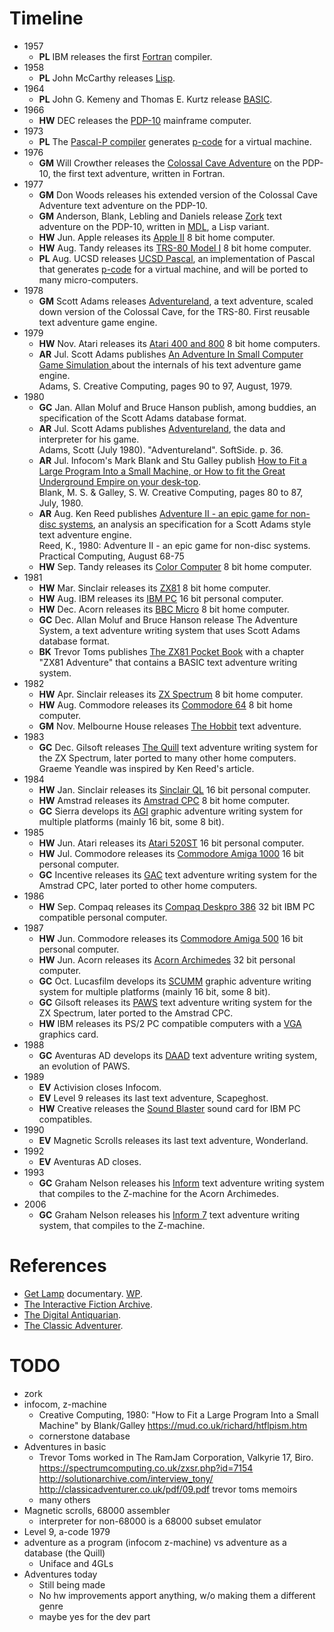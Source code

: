 # Timeline
* 1957
    * **PL** IBM releases the first [Fortran](https://en.wikipedia.org/wiki/Fortran) compiler.
* 1958
    * **PL** John McCarthy releases [Lisp](https://en.wikipedia.org/wiki/Lisp_(programming_language)).
* 1964
    * **PL** John G. Kemeny and Thomas E. Kurtz release [BASIC](https://en.wikipedia.org/wiki/BASIC).
* 1966
    * **HW** DEC releases the [PDP-10](https://en.wikipedia.org/wiki/PDP-10) mainframe computer.
* 1973
    * **PL** The [Pascal-P compiler](https://www.research-collection.ethz.ch/bitstream/handle/20.500.11850/68666/eth-3054-01.pdf) generates [p-code](https://en.wikipedia.org/wiki/P-code_machine) for a virtual machine.
* 1976
    * **GM** Will Crowther releases the [Colossal Cave Adventure](https://en.wikipedia.org/wiki/Colossal_Cave_Adventure) on the PDP-10, the first text adventure, written in Fortran.
* 1977
    * **GM** Don Woods releases his extended version of the Colossal Cave Adventure text adventure on the PDP-10.
    * **GM** Anderson, Blank, Lebling and Daniels release [Zork](https://en.wikipedia.org/wiki/Zork) text adventure on the PDP-10, written in [MDL](https://en.wikipedia.org/wiki/MDL_(programming_language)), a Lisp variant.
    * **HW** Jun. Apple releases its [Apple II](https://en.wikipedia.org/wiki/Apple_II_series#Apple_II) 8 bit home computer.
    * **HW** Aug. Tandy releases its [TRS-80 Model I](https://en.wikipedia.org/wiki/TRS-80) 8 bit home computer.
    * **PL** Aug. UCSD releases [UCSD Pascal](https://en.wikipedia.org/wiki/UCSD_Pascal), an implementation of Pascal that generates [p-code](https://en.wikipedia.org/wiki/P-code_machine) for a virtual machine, and will be ported to many micro-computers.
* 1978
    * **GM** Scott Adams releases [Adventureland](https://en.wikipedia.org/wiki/Adventureland_(video_game)), a text adventure, scaled down version of the Colossal Cave, for the TRS-80. First reusable text adventure game engine.
* 1979
    * **HW** Nov. Atari releases its [Atari 400 and 800](https://en.wikipedia.org/wiki/Atari_8-bit_family) 8 bit home computers.
    * **AR** Jul. Scott Adams publishes [An Adventure In Small Computer Game Simulation ](https://mud.co.uk/richard/aaiscgs.htm) about the internals of his text adventure game engine.  
      Adams, S. Creative Computing, pages 90 to 97, August, 1979.
* 1980
    * **GC** Jan. Allan Moluf and Bruce Hanson publish, among buddies, an specification of the Scott Adams database format.
    * **AR** Jul. Scott Adams publishes [Adventureland](https://archive.org/details/softside-magazine-22/page/n35/mode/2up?view=theater), the data and interpreter for his game.  
      Adams, Scott (July 1980). "Adventureland". SoftSide. p. 36.
    * **AR** Jul. Infocom's Mark Blank and Stu Galley publish [How to Fit a Large Program Into a Small Machine, or How to fit the Great Underground Empire on your desk-top](https://mud.co.uk/richard/htflpism.htm).  
      Blank, M. S. & Galley, S. W. Creative Computing, pages 80 to 87, July, 1980.
    * **AR** Aug. Ken Reed publishes [Adventure II - an epic game for non-disc systems](http://graemeyeandle.atwebpages.com/advent/kenreed.html), an analysis an specification for a Scott Adams style text adventure engine.  
      Reed, K., 1980: Adventure II - an epic game for non-disc systems. Practical Computing, August 68-75
    * **HW** Sep. Tandy releases its [Color Computer](https://en.wikipedia.org/wiki/TRS-80_Color_Computer) 8 bit home computer.
* 1981
    * **HW** Mar. Sinclair releases its [ZX81](https://en.wikipedia.org/wiki/ZX81) 8 bit home computer.
    * **HW** Aug. IBM releases its [IBM PC](https://en.wikipedia.org/wiki/IBM_Personal_Computer) 16 bit personal computer.
    * **HW** Dec. Acorn releases its [BBC Micro](https://en.wikipedia.org/wiki/BBC_Micro) 8 bit home computer.
    * **GC** Dec. Allan Moluf and Bruce Hanson release The Adventure System, a text adventure writing system that uses Scott Adams database format.
    * **BK** Trevor Toms publishes [The ZX81 Pocket Book](https://worldofspectrum.org/archive/books/zx81-pocket-book-the) with a chapter "ZX81 Adventure" that contains a BASIC text adventure writing system.
* 1982
    * **HW** Apr. Sinclair releases its [ZX Spectrum](https://en.wikipedia.org/wiki/ZX_Spectrum) 8 bit home computer.
    * **HW** Aug. Commodore releases its [Commodore 64](https://en.wikipedia.org/wiki/Commodore_64) 8 bit home computer.
    * **GM** Nov. Melbourne House releases [The Hobbit](https://en.wikipedia.org/wiki/The_Hobbit_(1982_video_game)) text adventure.
* 1983
    * **GC** Dec. Gilsoft releases [The Quill](https://en.wikipedia.org/wiki/The_Quill_(software)) text adventure writing system for the ZX Spectrum, later ported to many other home computers. Graeme Yeandle was inspired by Ken Reed's article.
* 1984
    * **HW** Jan. Sinclair releases its [Sinclair QL](https://en.wikipedia.org/wiki/Sinclair_QL) 16 bit personal computer.
    * **HW** Amstrad releases its [Amstrad CPC](https://en.wikipedia.org/wiki/Amstrad_CPC) 8 bit home computer.
    * **GC** Sierra develops its [AGI](https://en.wikipedia.org/wiki/Adventure_Game_Interpreter) graphic adventure writing system for multiple platforms (mainly 16 bit, some 8 bit).
* 1985
    * **HW** Jun. Atari releases its [Atari 520ST](https://en.wikipedia.org/wiki/Atari_ST) 16 bit personal computer.
    * **HW** Jul. Commodore releases its [Commodore Amiga 1000](https://en.wikipedia.org/wiki/Amiga_1000) 16 bit personal computer.
    * **GC** Incentive releases its [GAC](https://en.wikipedia.org/wiki/Graphic_Adventure_Creator) text adventure writing system for the Amstrad CPC, later ported to other home computers.
* 1986
    * **HW** Sep. Compaq releases its [Compaq Deskpro 386](https://en.wikipedia.org/wiki/Compaq_Deskpro) 32 bit IBM PC compatible personal computer.
* 1987
    * **HW** Jun. Commodore releases its [Commodore Amiga 500](https://en.wikipedia.org/wiki/Amiga_500) 16 bit personal computer.
    * **HW** Jun. Acorn releases its [Acorn Archimedes](https://en.wikipedia.org/wiki/Acorn_Archimedes) 32 bit personal computer.
    * **GC** Oct. Lucasfilm develops its [SCUMM](https://en.wikipedia.org/wiki/SCUMM) graphic adventure writing system for multiple platforms (mainly 16 bit, some 8 bit).
    * **GC** Gilsoft releases its [PAWS](https://en.wikipedia.org/wiki/Professional_Adventure_Writer) text adventure writing system for the ZX Spectrum, later ported to the Amstrad CPC.
    * **HW** IBM releases its PS/2 PC compatible computers with a [VGA](https://en.wikipedia.org/wiki/Video_Graphics_Array) graphics card.
* 1988
    * **GC** Aventuras AD develops its [DAAD](https://wiki.caad.es/DAAD) text adventure writing system, an evolution of PAWS.
* 1989
    * **EV** Activision closes Infocom.
    * **EV** Level 9 releases its last text adventure, Scapeghost.
    * **HW** Creative releases the [Sound Blaster](https://en.wikipedia.org/wiki/Sound_Blaster#Sound_Blaster_1.0,_CT1310,_CT1320A,_CT1320B) sound card for IBM PC compatibles.
* 1990
    * **EV** Magnetic Scrolls releases its last text adventure, Wonderland.
* 1992
    * **EV** Aventuras AD closes. 
* 1993
    * **GC** Graham Nelson releases his [Inform](https://en.wikipedia.org/wiki/Inform) text adventure writing system that compiles to the Z-machine for the Acorn Archimedes.
* 2006
    * **GC** Graham Nelson releases his [Inform 7](https://en.wikipedia.org/wiki/Inform) text adventure writing system, that compiles to the Z-machine.

# References
* [Get Lamp](http://www.getlamp.com/) documentary. [WP](https://en.wikipedia.org/wiki/Get_Lamp).
* [The Interactive Fiction Archive](https://www.ifarchive.org/index.html).
* [The Digital Antiquarian](https://www.filfre.net/).
* [The Classic Adventurer](http://classicadventurer.co.uk/).

# TODO
* zork
* infocom, z-machine
    * Creative Computing, 1980: "How to Fit a Large Program Into a Small Machine" by Blank/Galley
      https://mud.co.uk/richard/htflpism.htm
    * cornerstone database
* Adventures in basic
    * Trevor Toms worked in The RamJam Corporation, Valkyrie 17, Biro. 
      https://spectrumcomputing.co.uk/zxsr.php?id=7154
      http://solutionarchive.com/interview_tony/
      http://classicadventurer.co.uk/pdf/09.pdf trevor toms memoirs
    * many others
* Magnetic scrolls, 68000 assembler
    * interpreter for non-68000 is a 68000 subset emulator
* Level 9, a-code 1979
* adventure as a program (infocom z-machine) vs adventure as a database (the Quill)
    * Uniface and 4GLs
* Adventures today
    * Still being made
    * No hw improvements apport anything, w/o making them a different genre
    * maybe yes for the dev part

